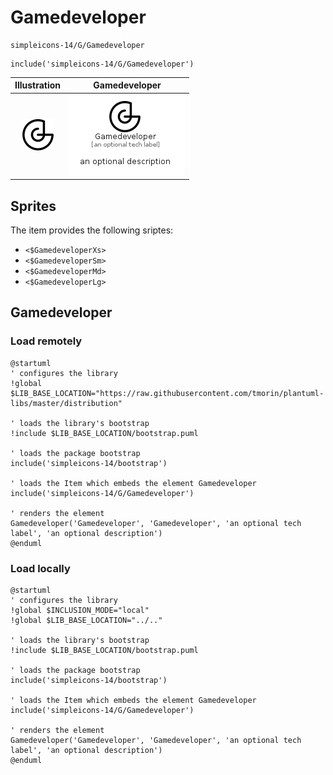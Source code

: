 # Gamedeveloper


```text
simpleicons-14/G/Gamedeveloper
```

```text
include('simpleicons-14/G/Gamedeveloper')
```



| Illustration | Gamedeveloper |
| :---: | :---: |
| ![illustration for Illustration](../../simpleicons-14/G/Gamedeveloper.png) | ![illustration for Gamedeveloper](../../simpleicons-14/G/Gamedeveloper.Local.png) |



## Sprites
The item provides the following sriptes:

- `<$GamedeveloperXs>`
- `<$GamedeveloperSm>`
- `<$GamedeveloperMd>`
- `<$GamedeveloperLg>`





## Gamedeveloper

### Load remotely
```plantuml
@startuml
' configures the library
!global $LIB_BASE_LOCATION="https://raw.githubusercontent.com/tmorin/plantuml-libs/master/distribution"

' loads the library's bootstrap
!include $LIB_BASE_LOCATION/bootstrap.puml

' loads the package bootstrap
include('simpleicons-14/bootstrap')

' loads the Item which embeds the element Gamedeveloper
include('simpleicons-14/G/Gamedeveloper')

' renders the element
Gamedeveloper('Gamedeveloper', 'Gamedeveloper', 'an optional tech label', 'an optional description')
@enduml
```

### Load locally
```plantuml
@startuml
' configures the library
!global $INCLUSION_MODE="local"
!global $LIB_BASE_LOCATION="../.."

' loads the library's bootstrap
!include $LIB_BASE_LOCATION/bootstrap.puml

' loads the package bootstrap
include('simpleicons-14/bootstrap')

' loads the Item which embeds the element Gamedeveloper
include('simpleicons-14/G/Gamedeveloper')

' renders the element
Gamedeveloper('Gamedeveloper', 'Gamedeveloper', 'an optional tech label', 'an optional description')
@enduml
```

